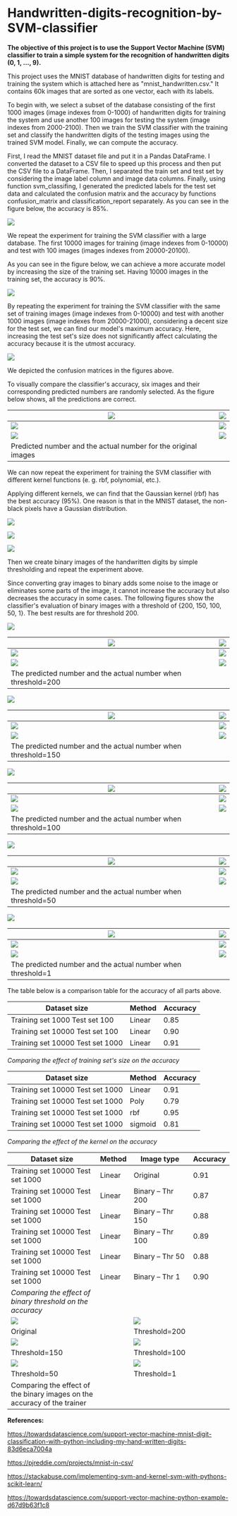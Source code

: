# Handwritten-digits-recognition-by-SVM-classifier
**The objective of this project is to use the Support Vector Machine (SVM)
classifier to train a simple system for the recognition of handwritten digits
(0, 1, …, 9).**

This project uses the MNIST database of handwritten digits for testing and
training the system which is attached here as "mnist_handwritten.csv." It
contains 60k images that are sorted as one vector, each with its labels.

To begin with, we select a subset of the database consisting of the first 1000
images (image indexes from 0-1000) of handwritten digits for training the system
and use another 100 images for testing the system (image indexes from
2000-2100). Then we train the SVM classifier with the training set and classify
the handwritten digits of the testing images using the trained SVM model.
Finally, we can compute the accuracy.

First, I read the MNIST dataset file and put it in a Pandas DataFrame. I
converted the dataset to a CSV file to speed up this process and then put the
CSV file to a DataFrame. Then, I separated the train set and test set by
considering the image label column and image data columns. Finally, using
function svm_classifing, I generated the predicted labels for the test set data
and calculated the confusion matrix and the accuracy by functions
confusion_matrix and classification_report separately. As you can see in the
figure below, the accuracy is 85%.

**![](media/4ffb76e9cf93b6673fc4aec7b5c6cd4a.png)**

We repeat the experiment for training the SVM classifier with a large database.
The first 10000 images for training (image indexes from 0-10000) and test with
100 images (images indexes from 20000-20100).

As you can see in the figure below, we can achieve a more accurate model by
increasing the size of the training set. Having 10000 images in the training
set, the accuracy is 90%.

**![](media/774cef958349a826c1bb41ab1b3a17bb.png)**

By repeating the experiment for training the SVM classifier with the same set of
training images (image indexes from 0-10000) and test with another 1000 images
(image indexes from 20000-21000), considering a decent size for the test set, we
can find our model's maximum accuracy. Here, increasing the test set's size does
not significantly affect calculating the accuracy because it is the utmost
accuracy.

**![](media/6a6f8094d729a91f1d17d7fbc9068eea.png)**

We depicted the confusion matrices in the figures above.

To visually compare the classifier's accuracy, six images and their
corresponding predicted numbers are randomly selected. As the figure below
shows, all the predictions are correct.

| ![](media/c1412d3ed8e9849ce0868a8aefcb27e0.jpg)                | ![](media/e6d8fce761070d5200fd294781dc59d3.jpg) |
|----------------------------------------------------------------|-------------------------------------------------|
| ![](media/221c928c1ff2f294dd8b09690858ed85.jpg)                | ![](media/bfd35da10062bbe58a0f89f5c86ab38c.jpg) |
| ![](media/b133ad66bcddf8e0f6647f35881faf5e.jpg)                | ![](media/b9c638906586368c82eb036319025be3.jpg) |
| Predicted number and the actual number for the original images |                                                 |

We can now repeat the experiment for training the SVM classifier with different
kernel functions (e. g. rbf, polynomial, etc.).

Applying different kernels, we can find that the Gaussian kernel (rbf) has the
best accuracy (95%). One reason is that in the MNIST dataset, the non-black
pixels have a Gaussian distribution.

**![](media/be2734d9a619db57ba2dc5f8a5c11658.png)**

**![](media/1c4fb536c7bf520bfec81ec1ac630c47.png)**

**![](media/5d2a9adc96817c0f8dcfd6600656dce6.png)**

Then we create binary images of the handwritten digits by simple thresholding
and repeat the experiment above.

Since converting gray images to binary adds some noise to the image or
eliminates some parts of the image, it cannot increase the accuracy but also
decreases the accuracy in some cases. The following figures show the
classifier's evaluation of binary images with a threshold of {200, 150, 100, 50,
1}. The best results are for threshold 200.

**![](media/2f5c5ed67b2c9e3e28f52fe255dfd840.png)**

| ![](media/c53520f2e5dd460faa502fab5cbbe1b3.jpg)               | ![](media/c5392b87489609374d8e2340c5e25c28.jpg) |
|---------------------------------------------------------------|-------------------------------------------------|
| ![](media/8d85761fc5919bad4c903f138331b720.jpg)               | ![](media/20f7191de5e7db96d5327d419c55a16c.jpg) |
| ![](media/7cb71848fab7d31db02679fa3e29b01e.jpg)               | ![](media/15c1662f7a82f3bbc8c8493c3ffdb5bf.jpg) |
| The predicted number and the actual number when threshold=200 |                                                 |

**![](media/644fa516d10abfd4ed80026b39dca61a.png)**

| ![](media/e566efa7ffde29831891dc158ce26f66.jpg)               | ![](media/86affa4616797a7d559c7bdb1817f1b1.jpg) |
|---------------------------------------------------------------|-------------------------------------------------|
| ![](media/d03755ba29cee64c0da160e96d865532.jpg)               | ![](media/368cf14e45b2ef45955c8f9436b40d87.jpg) |
| ![](media/d134592c7d0e8747f5421b4853a5412f.jpg)               | ![](media/9ec279cbb61b8fd221521ea3f5d8a90c.jpg) |
| The predicted number and the actual number when threshold=150 |                                                 |

**![](media/bd19ae14319b8dd31508a2d120ff6174.png)**

| ![](media/d7751fe91f5c029cbb257147d000d341.jpg)               | ![](media/5a4faea4298fe6d2267051cf5c639862.jpg) |
|---------------------------------------------------------------|-------------------------------------------------|
| ![](media/7606a240232c983a7b59aaa58b980e36.jpg)               | ![](media/12e71a23c842679d08919a4a1727544b.jpg) |
| ![](media/8c5fbe136fa23b5fdfacaac0b4235ef1.jpg)               | ![](media/027b5af9179e7e254db98b7917e4e449.jpg) |
| The predicted number and the actual number when threshold=100 |                                                 |

**![](media/8a2bdadc4218db30d9c6b43179a8b74a.png)**

| ![](media/1f3f388c9d27fc8d78170603f75ead3e.jpg)              | ![](media/4a260eb88de0eab675d4005d8c086f78.jpg) |
|--------------------------------------------------------------|-------------------------------------------------|
| ![](media/e6c5a2a43d0fb9954fecce6533a830f0.jpg)              | ![](media/c144f78a62dd7d534186b3ce0acc1bee.jpg) |
| ![](media/029594da57f3878effc8754382ffae05.jpg)              | ![](media/59b4de759c8c8977abab64e48708830a.jpg) |
| The predicted number and the actual number when threshold=50 |                                                 |

**![](media/d56a14e0d8e8e23e6a28b308d608027d.png)**

| ![](media/48dd2f88f0b5bc0dfa80ecfd1b220e7a.jpg)             | ![](media/b44caa180f523aa0cea268fa7a820620.jpg) |
|-------------------------------------------------------------|-------------------------------------------------|
| ![](media/6636ca6d235dcd9cd659b130222db6c1.jpg)             | ![](media/6d513ad6f7e9e60e8cbc7f7c2194c5b0.jpg) |
| ![](media/0b362f635c6f2f4bf8aa76c23cc6f718.jpg)             | ![](media/217083bea9851d316ca58a450081adf5.jpg) |
| The predicted number and the actual number when threshold=1 |                                                 |

The table below is a comparison table for the accuracy of all parts above.

| Dataset size                     | Method | Accuracy |
|----------------------------------|--------|----------|
| Training set 1000 Test set 100   | Linear | 0.85     |
| Training set 10000 Test set 100  | Linear | 0.90     |
| Training set 10000 Test set 1000 | Linear | 0.91     |

*Comparing the effect of training set's size on the accuracy*

| Dataset size                     | Method  | Accuracy |
|----------------------------------|---------|----------|
| Training set 10000 Test set 1000 | Linear  | 0.91     |
| Training set 10000 Test set 1000 | Poly    | 0.79     |
| Training set 10000 Test set 1000 | rbf     | 0.95     |
| Training set 10000 Test set 1000 | sigmoid | 0.81     |

*Comparing the effect of the kernel on the accuracy*

| Dataset size                                                             | Method | Image type                                      | Accuracy |
|--------------------------------------------------------------------------|--------|-------------------------------------------------|----------|
| Training set 10000 Test set 1000                                         | Linear | Original                                        | 0.91     |
| Training set 10000 Test set 1000                                         | Linear | Binary – Thr 200                                | 0.87     |
| Training set 10000 Test set 1000                                         | Linear | Binary – Thr 150                                | 0.88     |
| Training set 10000 Test set 1000                                         | Linear | Binary – Thr 100                                | 0.89     |
| Training set 10000 Test set 1000                                         | Linear | Binary – Thr 50                                 | 0.88     |
| Training set 10000 Test set 1000                                         | Linear | Binary – Thr 1                                  | 0.90     |
| *Comparing the effect of binary threshold on the accuracy*               |        |                                                 |          |
| ![](media/b9c638906586368c82eb036319025be3.jpg)                          |        | ![](media/15c1662f7a82f3bbc8c8493c3ffdb5bf.jpg) |          |
| Original                                                                 |        | Threshold=200                                   |          |
| ![](media/9ec279cbb61b8fd221521ea3f5d8a90c.jpg)                          |        | ![](media/027b5af9179e7e254db98b7917e4e449.jpg) |          |
| Threshold=150                                                            |        | Threshold=100                                   |          |
| ![](media/59b4de759c8c8977abab64e48708830a.jpg)                          |        | ![](media/217083bea9851d316ca58a450081adf5.jpg) |          |
| Threshold=50                                                             |        | Threshold=1                                     |          |
| Comparing the effect of the binary images on the accuracy of the trainer |        |                                                 |          |

**References:**

<https://towardsdatascience.com/support-vector-machine-mnist-digit-classification-with-python-including-my-hand-written-digits-83d6eca7004a>

<https://pjreddie.com/projects/mnist-in-csv/>

<https://stackabuse.com/implementing-svm-and-kernel-svm-with-pythons-scikit-learn/>

<https://towardsdatascience.com/support-vector-machine-python-example-d67d9b63f1c8>

